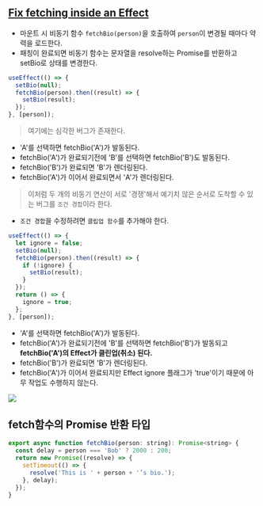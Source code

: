 ## [Fix fetching inside an Effect](https://react-ko.dev/learn/synchronizing-with-effects#what-are-good-alternatives-to-data-fetching-in-effects)

- 마운트 시 비동기 함수 `fetchBio(person)`을 호출하여 `person`이 변경될 때마다 약력을 로드한다.
- 패칭이 완료되면 비동기 함수는 문자열을 resolve하는 Promise를 반환하고 setBio로 상태를 변경한다.

```jsx
useEffect(() => {
  setBio(null);
  fetchBio(person).then((result) => {
    setBio(result);
  });
}, [person]);
```

> 여기에는 심각한 버그가 존재한다.

- 'A'를 선택하면 fetchBio('A')가 발동된다.
- fetchBio('A')가 완료되기전에 'B'를 선택하면 fetchBio('B')도 발동된다.
- fetchBio('B')가 완료되면 'B'가 렌더링된다.
- fetchBio('A')가 이어서 완료되면서 'A'가 렌더링된다.

> 이처럼 두 개의 비동기 연산이 서로 '경쟁'해서 예기치 않은 순서로 도착할 수 있는 버그를 `조건 경합`이라 한다.

- `조건 경합`을 수정하려면 `클립업 함수`를 추가해야 한다.

```jsx
useEffect(() => {
  let ignore = false;
  setBio(null);
  fetchBio(person).then((result) => {
    if (!ignore) {
      setBio(result);
    }
  });
  return () => {
    ignore = true;
  };
}, [person]);
```

- 'A'를 선택하면 fetchBio('A')가 발동된다.
- fetchBio('A')가 완료되기전에 'B'를 선택하면 fetchBio('B')가 발동되고 **fetchBio('A')의 Effect가 클린업(취소) 된다.**
- fetchBio('B')가 완료되면 'B'가 렌더링된다.
- fetchBio('A')가 이어서 완료되지만 Effect ignore 플래그가 'true'이기 때문에 아무 작업도 수행하지 않는다.

<img src="https://velog.velcdn.com/images/sarang_daddy/post/2c6018c8-a336-417c-8ca6-42a1b5e21393/image.gif">

## fetch함수의 Promise 반환 타입

```jsx
export async function fetchBio(person: string): Promise<string> {
  const delay = person === 'Bob' ? 2000 : 200;
  return new Promise((resolve) => {
    setTimeout(() => {
      resolve('This is ' + person + '’s bio.');
    }, delay);
  });
}
```
